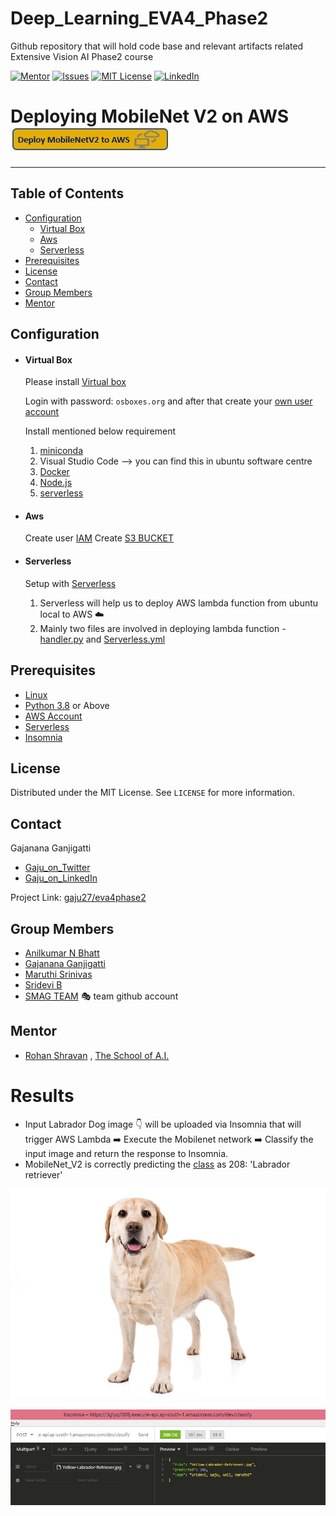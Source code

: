 # Deep_Learning_EVA4_Phase2
Github repository that will hold code base and relevant artifacts related Extensive Vision AI Phase2 course

<!-- PROJECT SHIELDS -->
<!--
*** I'm using markdown "reference style" links for readability.
*** Reference links are enclosed in brackets [ ] instead of parentheses ( ).
*** See the bottom of this document for the declaration of the reference variables
*** for contributors-url, forks-url, etc. This is an optional, concise syntax you may use.
*** https://www.markdownguide.org/basic-syntax/#reference-style-links
-->
[![Mentor][mentor-shield]][mentor-url]
[![Issues][issues-shield]][issues-url]
[![MIT License][license-shield]][license-url]
[![LinkedIn][linkedin-shield]][linkedin-url]


# Deploying MobileNet V2 on AWS ![image](https://github.com/Gaju27/eva4phase2/blob/master/git_store_house/aws.JPG)
________

<!-- TABLE OF CONTENTS -->
## Table of Contents

* [Configuration](#configuration)
    * [Virtual Box](#virtual-box)
    * [Aws](#aws)
    * [Serverless](#serverless)
* [Prerequisites](#prerequisites)
* [License](#license)
* [Contact](#contact)
* [Group Members](#group-members)
* [Mentor](#mentor)



<!-- CONFIGURATION -->
## Configuration 
   -  #### Virtual Box 
      Please install [Virtual box](https://www.virtualbox.org/wiki/Downloads)
      
      Login with password: `osboxes.org` and after that create your [own user account](https://vitux.com/a-beginners-guide-to-user-management-on-ubuntu/)
      
      Install mentioned below requirement
        
        1. [miniconda](https://docs.conda.io/en/latest/miniconda.html)
        2. Visual Studio Code --> you can find this in ubuntu software centre
        3. [Docker](https://docs.docker.com/engine/install/ubuntu/)
        4. [Node.js](https://www.geeksforgeeks.org/installation-of-node-js-on-linux/)
        6. [serverless](https://www.serverless.com/)
        
   -  #### Aws
         Create user [IAM](https://docs.aws.amazon.com/rekognition/latest/dg/setting-up.html)
         Create [S3 BUCKET](https://docs.aws.amazon.com/quickstarts/latest/s3backup/step-1-create-bucket.html)
         
   -  #### Serverless         
         Setup with [Serverless](https://www.serverless.com/framework/docs/providers/aws/cli-reference/config-credentials/)
         
         1. Serverless will help us to deploy AWS lambda function from ubuntu local to AWS :cloud:
         2. Mainly two files are involved in deploying lambda function - [handler.py](https://github.com/Gaju27/eva4phase2/blob/master/Session1/handler.py) and [Serverless.yml](https://github.com/Gaju27/eva4phase2/blob/master/Session1/serverless.yml)
         
## Prerequisites

* [Linux](https://www.tutorialspoint.com/ubuntu/index.htm)
* [Python 3.8](https://www.python.org/downloads/) or Above
* [AWS Account](https://aws.amazon.com/free/?all-free-tier.sort-by=item.additionalFields.SortRank&all-free-tier.sort-order=asc)
* [Serverless](https://www.serverless.com/) 
* [Insomnia](https://insomnia.rest/download/)

<!-- LICENSE -->
## License

Distributed under the MIT License. See `LICENSE` for more information.


<!-- CONTACT -->
## Contact

Gajanana Ganjigatti 
   - [Gaju_on_Twitter](https://twitter.com/Gajucg)
   - [Gaju_on_LinkedIn](https://www.linkedin.com/in/gajanana-ganjigatti/)

Project Link: [gaju27/eva4phase2](https://github.com/gaju27/eva4phase2)

<!-- GROUP MEMBERS -->
## Group Members
  - [Anilkumar N Bhatt](https://github.com/anilbhatt1)
  - [Gajanana Ganjigatti](https://github.com/gaju27)
  - [Maruthi Srinivas](https://github.com/mmaruthi)
  - [Sridevi B](https://github.com/sridevibonthu)
  - [SMAG TEAM](https://github.com/SMAGEVA4/session1/tree/master/Session1) :performing_arts: team github account

<!-- MENTOR -->
## Mentor

* [Rohan Shravan](https://www.linkedin.com/in/rohanshravan/) , [The School of A.I.](https://theschoolof.ai/)

# Results

-   Input Labrador Dog image :point_down: will be uploaded via Insomnia that will trigger AWS Lambda :arrow_right: Execute the Mobilenet network :arrow_right: Classify the input image and return the response to Insomnia. 
-   MobileNet_V2 is correctly predicting the [class](https://gist.github.com/yrevar/942d3a0ac09ec9e5eb3a) as 208: 'Labrador retriever'
   
![dog](https://github.com/Gaju27/eva4phase2/blob/master/git_store_house/Yellow-Labrador-Retriever.jpg)

![image](https://github.com/Gaju27/eva4phase2/blob/master/Session1/outcome1.JPG)


<!-- MARKDOWN LINKS & IMAGES -->
<!-- https://www.markdownguide.org/basic-syntax/#reference-style-links -->
[mentor-shield]: https://img.shields.io/badge/Mentor-mentor-yellowgreen
[mentor-url]: https://www.linkedin.com/in/rohanshravan/
[forks-shield]: https://img.shields.io/github/forks/othneildrew/Best-README-Template.svg?style=flat-square
[forks-url]: https://github.com/othneildrew/Best-README-Template/network/members
[stars-shield]: https://img.shields.io/github/stars/othneildrew/Best-README-Template.svg?style=flat-square
[stars-url]: https://github.com/othneildrew/Best-README-Template/stargazers
[issues-shield]: https://img.shields.io/github/issues/othneildrew/Best-README-Template.svg?style=flat-square
[issues-url]: https://github.com/othneildrew/Best-README-Template/issues
[license-shield]: https://img.shields.io/github/license/othneildrew/Best-README-Template.svg?style=flat-square
[license-url]: https://github.com/Gaju27/EVA/blob/master/LICENSE.txt
[linkedin-shield]: https://img.shields.io/badge/-LinkedIn-black.svg?style=flat-square&logo=linkedin&colorB=555
[linkedin-url]: https://www.linkedin.com/in/gajanana-ganjigatti/

